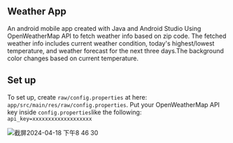 ## Weather App 
 An android mobile app created with Java and Android Studio Using OpenWeatherMap API to fetch weather info based on zip code. The fetched weather info includes current weather condition, today's highest/lowest temperature, and weather forecast for the next three days.The background color changes based on current temperature.

## Set up 
To set up, create ```raw/config.properties``` at here: 
```app/src/main/res/raw/config.properties```. Put your OpenWeatherMap API key inside ```config.properties```like the following:  ```api_key=xxxxxxxxxxxxxxxxxxx```

![截屏2024-04-18 下午8 46 30](https://github.com/Luna-Jia/weatherApp2/assets/73403516/a23a7b2c-3cf0-4407-9d2b-a80801979bfa)
